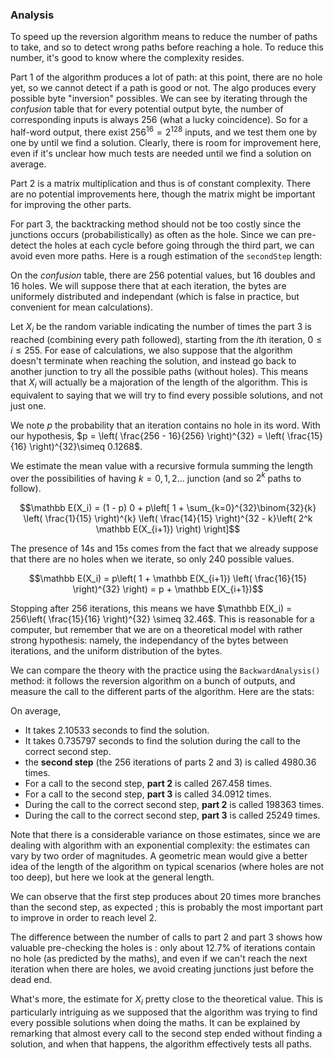 ### Analysis

To speed up the reversion algorithm means to reduce the number of paths to take, and so to detect wrong paths before reaching a hole. To reduce this number, it's good to know where the complexity resides.

Part 1 of the algorithm produces a lot of path: at this point, there are no hole yet, so we cannot detect if a path is good or not. The algo produces every possible byte "inversion" possibles. We can see by iterating through the *confusion* table that for every potential output byte, the number of corresponding inputs is always 256 (what a lucky coincidence). So for a half-word output, there exist $256^{16} = 2^{128}$ inputs, and we test them one by one by until we find a solution. Clearly, there is room for improvement here, even if it's unclear how much tests are needed until we find a solution on average.


Part 2 is a matrix multiplication and thus is of constant complexity. There are no potential improvements here, though the matrix might be important for improving the other parts.


For part 3, the backtracking method should not be too costly since the junctions occurs (probabilistically) as often as the hole. Since we can pre-detect the holes at each cycle before going through the third part, we can avoid even more paths. Here is a rough estimation of the `secondStep` length:

On the *confusion* table, there are 256 potential values, but 16 doubles and 16 holes. We will suppose there that at each iteration, the bytes are uniformely distributed and independant (which is false in practice, but convenient for mean calculations).

Let $X_i$ be the random variable indicating the number of times the part 3 is reached (combining every path followed), starting from the $i$th iteration, $0 \leq i \le 255$.
For ease of calculations, we also suppose that the algorithm doesn't terminate when reaching the solution, and instead go back to another junction to try all the possible paths (without holes).  This means that $X_i$ will actually be a majoration of the length of the algorithm. This is equivalent to saying that we will try to find every possible solutions, and not just one. 

We note $p$ the probability that an iteration contains no hole in its word. With our hypothesis, $p = \left( \frac{256 - 16}{256} \right)^{32} = \left( \frac{15}{16} \right)^{32}\simeq 0.1268$.

We estimate the mean value with a recursive formula summing the length over the possibilities of having $k = 0, 1, 2\dots$ junction (and so $2^k$ paths to follow).

$$\mathbb E(X_i) = (1 - p) 0 + p\left[ 1 + \sum_{k=0}^{32}\binom{32}{k} \left( \frac{1}{15} \right)^{k} \left( \frac{14}{15} \right)^{32 - k}\left( 2^k \mathbb E(X_{i+1}) \right) \right]$$

The presence of 14s and 15s comes from the fact that we already suppose that there are no holes when we iterate, so only 240 possible values.

$$\mathbb E(X_i) = p\left( 1 + \mathbb E(X_{i+1}) \left( \frac{16}{15} \right)^{32} \right) = p + \mathbb E(X_{i+1})$$

Stopping after 256 iterations, this means we have $\mathbb E(X_i) = 256\left( \frac{15}{16} \right)^{32} \simeq 32.46$. This is reasonable for a computer, but remember that we are on a theoretical model with rather strong hypothesis: namely, the independancy of the bytes between iterations, and the uniform distribution of the bytes.


We can compare the theory with the practice using the `BackwardAnalysis()` method: it follows the reversion algorithm on a bunch of outputs, and measure the call to the different parts of the algorithm. Here are the stats:

On average,
 - It takes 2.10533 seconds to find the solution.
 - It takes 0.735797 seconds to find the solution during the call to the correct second step.
 - the __second step__ (the 256 iterations of parts 2 and 3) is called 4980.36 times.
 - For a call to the second step, __part 2__ is called 267.458 times.
 - For a call to the second step, __part 3__ is called 34.0912 times.
 - During the call to the correct second step, __part 2__ is called 198363 times.
 - During the call to the correct second step, __part 3__ is called 25249 times.

Note that there is a considerable variance on those estimates, since we are dealing with algorithm with an exponential complexity: the estimates can vary by two order of magnitudes. A geometric mean would give a better idea of the length of the algorithm on typical scenarios (where holes are not too deep), but here we look at the general length.


We can observe that the first step produces about 20 times more branches than the second step, as expected ; this is probably the most important part to improve in order to reach level 2.

The difference between the number of calls to part 2 and part 3 shows how valuable pre-checking the holes is : only about 12.7% of iterations contain no hole (as predicted by the maths), and even if we can't reach the next iteration when there are holes, we avoid creating junctions just before the dead end.

What's more, the estimate for $X_i$ pretty close to the theoretical value. This is particularly intriguing as we supposed that the algorithm was trying to find every possible solutions when doing the maths. It can be explained by remarking that almost every call to the second step ended without finding a solution, and when that happens, the algorithm effectively tests all paths.